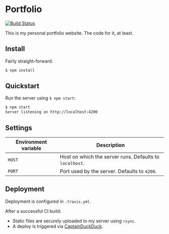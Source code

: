 # Portfolio

[![Build Status](https://img.shields.io/travis-ci/florimondmanca/personal.svg?style=flat-square)](https://travis-ci.org/florimondmanca/portfolio)

This is my personal portfolio website. The code for it, at least.

## Install

Fairly straight-forward:

```bash
$ npm install
```

## Quickstart

Run the server using `$ npm start`:

```bash
$ npm start
Server listening on http://localhost:4200
```

## Settings

| Environment variable | Description                                             |
| -------------------- | ------------------------------------------------------- |
| `HOST`               | Host on which the server runs. Defaults to `localhost`. |
| `PORT`               | Port used by the server. Defaults to `4200`.            |

## Deployment

Deployment is configured in `.travis.yml`.

After a successful CI build:

- Static files are securely uploaded to my server using `rsync`.
- A deploy is triggered via [CaptainDuckDuck](https://captainduckduck.com).

